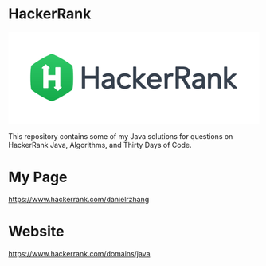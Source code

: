 # HackerRank
![](/images/HackerRank.png)

This repository contains some of my Java solutions for questions on HackerRank Java, Algorithms,  and Thirty Days of Code.

# My Page
https://www.hackerrank.com/danielrzhang

# Website
https://www.hackerrank.com/domains/java


